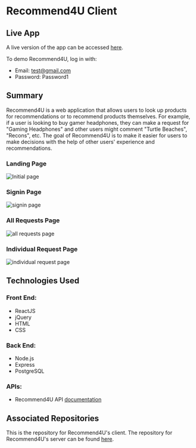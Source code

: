 # Recommend4U Client

## Live App 

A live version of the app can be accessed [here](https://recommend4u.jessicayip.dev/). 

To demo Recommend4U, log in with: 
* Email: test@gmail.com
* Password: Password1

## Summary 

Recommend4U is a web application that allows users to look up products for recommendations or to recommend products themselves. For example, if a user is looking to buy gamer headphones, they can make a request for "Gaming Headphones" and other users might comment "Turtle Beaches", "Recons", etc. The goal of Recommend4U is to make it easier for users to make decisions with the help of other users' experience and recommendations.

### Landing Page
![Initial page](https://i.imgur.com/M8ZmgfM.png)

### Signin Page
![signin page](https://i.imgur.com/xzajyUd.png)

### All Requests Page
![all requests page](https://i.imgur.com/hTp8iub.png)

### Individual Request Page
![individual request page](https://i.imgur.com/zy5IDib.png)

## Technologies Used

### Front End: 
* ReactJS
* jQuery
* HTML
* CSS

### Back End: 
* Node.js
* Express
* PostgreSQL

### APIs: 
* Recommend4U API [documentation](https://github.com/jyip01/recommend4u-api)

## Associated Repositories

This is the repository for Recommend4U's client. The repository for Recommend4U's server can be found [here](https://github.com/jyip01/recommend4u-api).
